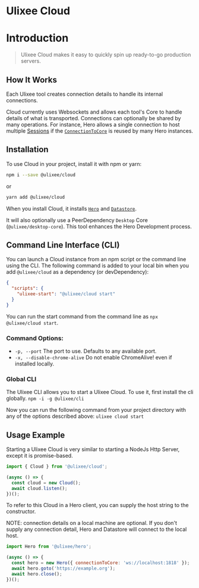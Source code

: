 # Ulixee Cloud

# Introduction

> Ulixee Cloud makes it easy to quickly spin up ready-to-go production servers.

## How It Works

Each Ulixee tool creates connection details to handle its internal connections.

Cloud currently uses Websockets and allows each tool's Core to handle details of what is transported. Connections can optionally be shared by many operations. For instance, Hero allows a single connection to host multiple [Sessions](/docs/hero/advanced/session) if the [`ConnectionToCore`](/docs/hero/advanced/connection-to-core) is reused by many Hero instances.

## Installation

To use Cloud in your project, install it with npm or yarn:

```bash
npm i --save @ulixee/cloud
```

or

```bash
yarn add @ulixee/cloud
```

When you install Cloud, it installs [`Hero`](//ulixee.org/docs/hero) and [`Datastore`](//ulixee.org/docs/datastore).

It will also optionally use a PeerDependency `Desktop` Core (`@ulixee/desktop-core`). This tool enhances the Hero Development process.

## Command Line Interface (CLI)

You can launch a Cloud instance from an npm script or the command line using the CLI. The following command is added to your local bin when you add `@ulixee/cloud` as a dependency (or devDependency):

```json
{
  "scripts": {
    "ulixee-start": "@ulixee/cloud start"
  }
}
```

You can run the start command from the command line as `npx @ulixee/cloud start`.

### Command Options:

- `-p, --port` The port to use. Defaults to any available port.
- `-x, --disable-chrome-alive` Do not enable ChromeAlive! even if installed locally.

### Global CLI

The Ulixee CLI allows you to start a Ulixee Cloud. To use it, first install the cli globally.
`npm -i -g @ulixee/cli`

Now you can run the following command from your project directory with any of the options described above:
`ulixee cloud start`

## Usage Example

Starting a Ulixee Cloud is very similar to starting a NodeJs Http Server, except it is promise-based.

```js
import { Cloud } from '@ulixee/cloud';

(async () => {
  const cloud = new Cloud();
  await cloud.listen();
})();
```

To refer to this Cloud in a Hero client, you can supply the host string to the constructor.

NOTE: connection details on a local machine are optional. If you don't supply any connection detail, Hero and Datastore will connect to the local host.

```js
import Hero from '@ulixee/hero';

(async () => {
  const hero = new Hero({ connectionToCore: 'ws://localhost:1818' });
  await hero.goto('https://example.org');
  await hero.close();
})();
```
